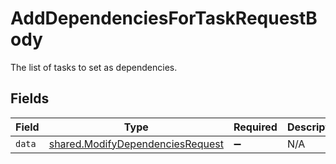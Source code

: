 # AddDependenciesForTaskRequestBody

The list of tasks to set as dependencies.


## Fields

| Field                                                                                | Type                                                                                 | Required                                                                             | Description                                                                          |
| ------------------------------------------------------------------------------------ | ------------------------------------------------------------------------------------ | ------------------------------------------------------------------------------------ | ------------------------------------------------------------------------------------ |
| `data`                                                                               | [shared.ModifyDependenciesRequest](../../models/shared/modifydependenciesrequest.md) | :heavy_minus_sign:                                                                   | N/A                                                                                  |